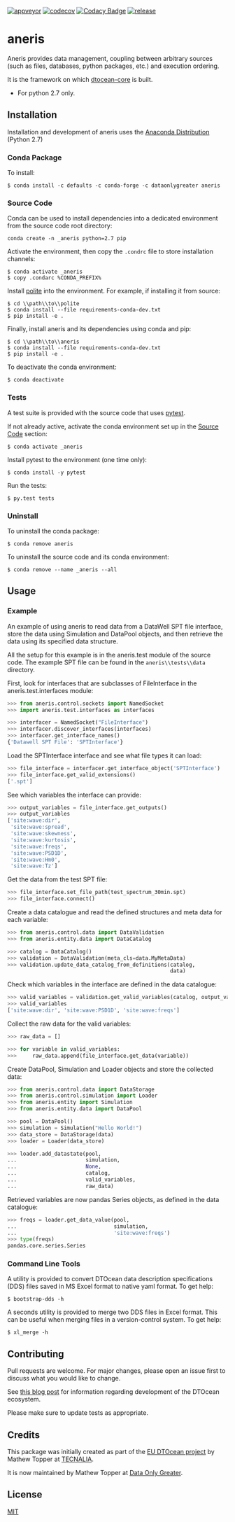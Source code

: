 [![appveyor](https://ci.appveyor.com/api/projects/status/github/DTOcean/aneris?branch=master&svg=true)](https://ci.appveyor.com/project/DTOcean/aneris)
[![codecov](https://codecov.io/gh/DTOcean/aneris/branch/master/graph/badge.svg)](https://codecov.io/gh/DTOcean/aneris)
[![Codacy Badge](https://api.codacy.com/project/badge/Grade/fc6bdc4f62ed4fd09298c9b58a09b1d1)](https://www.codacy.com//project/H0R5E/aneris/dashboard??utm_source=github.com&amp;utm_medium=referral&amp;utm_content=DTOcean/aneris&amp;utm_campaign=Badge_Grade&amp;branchId=11661678)
[![release](https://img.shields.io/github/release/DTOcean/aneris.svg)](https://github.com/DTOcean/aneris/releases/latest)

# aneris

Aneris provides data management, coupling between arbitrary sources (such as
files, databases, python packages, etc.) and execution ordering.

It is the framework on which [dtocean-core](
https://github.com/DTOcean/dtocean-core) is built.

* For python 2.7 only.

## Installation

Installation and development of aneris uses the [Anaconda Distribution](
https://www.anaconda.com/distribution/) (Python 2.7)

### Conda Package

To install:

```
$ conda install -c defaults -c conda-forge -c dataonlygreater aneris
```

### Source Code

Conda can be used to install dependencies into a dedicated environment from
the source code root directory:

```
conda create -n _aneris python=2.7 pip
```

Activate the environment, then copy the `.condrc` file to store installation  
channels:

```
$ conda activate _aneris
$ copy .condarc %CONDA_PREFIX%
```

Install [polite](https://github.com/DTOcean/polite) into the environment. For 
example, if installing it from source:

```
$ cd \\path\\to\\polite
$ conda install --file requirements-conda-dev.txt
$ pip install -e .
```

Finally, install aneris and its dependencies using conda and pip:

```
$ cd \\path\\to\\aneris
$ conda install --file requirements-conda-dev.txt
$ pip install -e .
```

To deactivate the conda environment:

```
$ conda deactivate
```

### Tests

A test suite is provided with the source code that uses [pytest](
https://docs.pytest.org).

If not already active, activate the conda environment set up in the [Source 
Code](#source-code) section:

```
$ conda activate _aneris
```

Install pytest to the environment (one time only):

```
$ conda install -y pytest
```

Run the tests:

``` 
$ py.test tests
```

### Uninstall

To uninstall the conda package:

```
$ conda remove aneris
```

To uninstall the source code and its conda environment:

```
$ conda remove --name _aneris --all
```

## Usage

### Example

An example of using aneris to read data from a DataWell SPT file interface,
store the data using Simulation and DataPool objects, and then retrieve the
data using its specified data structure.

All the setup for this example is in the aneris.test module of the source code.
The example SPT file can be found in the `aneris\\tests\\data` directory.

First, look for interfaces that are subclasses of FileInterface in the
aneris.test.interfaces module:

```python
>>> from aneris.control.sockets import NamedSocket
>>> import aneris.test.interfaces as interfaces

>>> interfacer = NamedSocket("FileInterface")
>>> interfacer.discover_interfaces(interfaces)
>>> interfacer.get_interface_names()
{'Datawell SPT File': 'SPTInterface'}
```

Load the SPTInterface interface and see what file types it can load:

```python
>>> file_interface = interfacer.get_interface_object('SPTInterface')
>>> file_interface.get_valid_extensions()
['.spt']
```

See which variables the interface can provide:

```python
>>> output_variables = file_interface.get_outputs()
>>> output_variables
['site:wave:dir',
 'site:wave:spread',
 'site:wave:skewness',
 'site:wave:kurtosis',
 'site:wave:freqs',
 'site:wave:PSD1D',
 'site:wave:Hm0',
 'site:wave:Tz']
```

Get the data from the test SPT file:

```python
>>> file_interface.set_file_path(test_spectrum_30min.spt)
>>> file_interface.connect()
```

Create a data catalogue and read the defined structures and meta data for each
variable:

```python
>>> from aneris.control.data import DataValidation
>>> from aneris.entity.data import DataCatalog

>>> catalog = DataCatalog()
>>> validation = DataValidation(meta_cls=data.MyMetaData)
>>> validation.update_data_catalog_from_definitions(catalog,
                                                    data)
```

Check which variables in the interface are defined in the data catalogue:

```python
>>> valid_variables = validation.get_valid_variables(catalog, output_variables)
>>> valid_variables
['site:wave:dir', 'site:wave:PSD1D', 'site:wave:freqs']
```

Collect the raw data for the valid variables:

```python
>>> raw_data = []

>>> for variable in valid_variables:
>>>     raw_data.append(file_interface.get_data(variable))
```

Create DataPool, Simulation and Loader objects and store the collected data:

```python
>>> from aneris.control.data import DataStorage
>>> from aneris.control.simulation import Loader
>>> from aneris.entity import Simulation
>>> from aneris.entity.data import DataPool

>>> pool = DataPool()
>>> simulation = Simulation("Hello World!")
>>> data_store = DataStorage(data)
>>> loader = Loader(data_store)

>>> loader.add_datastate(pool,
...                      simulation,
...                      None,
...                      catalog,
...                      valid_variables,
...                      raw_data)
```

Retrieved variables are now pandas Series objects, as defined in the data
catalogue:

```python
>>> freqs = loader.get_data_value(pool,
...                               simulation,
...                               'site:wave:freqs')
>>> type(freqs)
pandas.core.series.Series
```

### Command Line Tools

A utility is provided to convert DTOcean data description specifications (DDS)
files saved in MS Excel format to native yaml format. To get help:

```
$ bootstrap-dds -h
```

A seconds utility is provided to merge two DDS files in Excel format. This can
be useful when merging files in a version-control system. To get help:

```
$ xl_merge -h
```

## Contributing

Pull requests are welcome. For major changes, please open an issue first to
discuss what you would like to change.

See [this blog post](
https://www.dataonlygreater.com/latest/professional/2017/03/09/dtocean-development-change-management/)
for information regarding development of the DTOcean ecosystem.

Please make sure to update tests as appropriate.

## Credits

This package was initially created as part of the [EU DTOcean project](
https://www.dtoceanplus.eu/About-DTOceanPlus/History) by Mathew Topper at
[TECNALIA](https://www.tecnalia.com).

It is now maintained by Mathew Topper at [Data Only Greater](
https://www.dataonlygreater.com/).

## License

[MIT](https://choosealicense.com/licenses/mit/)
